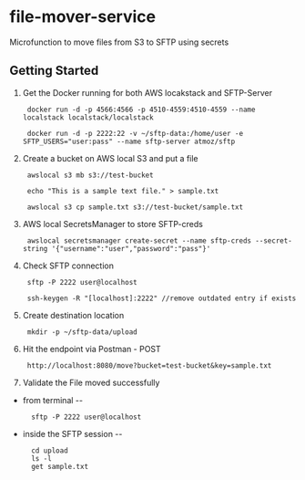 # file-mover-service
Microfunction to move files from S3 to SFTP using secrets

## Getting Started

1. Get the Docker running for both AWS locakstack and SFTP-Server

        docker run -d -p 4566:4566 -p 4510-4559:4510-4559 --name localstack localstack/localstack
        
        docker run -d -p 2222:22 -v ~/sftp-data:/home/user -e SFTP_USERS="user:pass" --name sftp-server atmoz/sftp

2. Create a bucket on AWS local S3 and put a file

        awslocal s3 mb s3://test-bucket
        
        echo "This is a sample text file." > sample.txt
        
        awslocal s3 cp sample.txt s3://test-bucket/sample.txt 

3. AWS local SecretsManager to store SFTP-creds

        awslocal secretsmanager create-secret --name sftp-creds --secret-string '{"username":"user","password":"pass"}'

4. Check SFTP connection

        sftp -P 2222 user@localhost

        ssh-keygen -R "[localhost]:2222" //remove outdated entry if exists

5. Create destination location

        mkdir -p ~/sftp-data/upload

6. Hit the endpoint via Postman - POST

        http://localhost:8080/move?bucket=test-bucket&key=sample.txt

7. Validate the File moved successfully

* from terminal --

        sftp -P 2222 user@localhost

* inside the SFTP session --

        cd upload
        ls -l
        get sample.txt